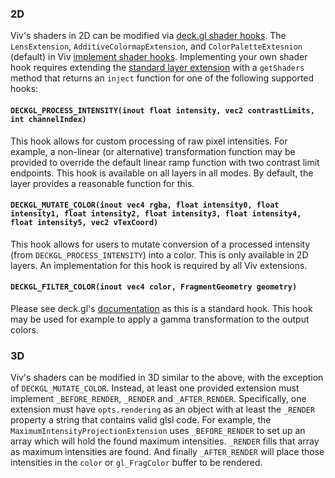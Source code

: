 ### 2D

Viv's shaders in 2D can be modified via [deck.gl shader hooks](https://deck.gl/docs/developer-guide/custom-layers/writing-shaders#standard-shader-hooks). The `LensExtension`, `AdditiveColormapExtension`, and `ColorPaletteExtesnion` (default) in Viv [implement shader hooks](https://github.com/hms-dbmi/viv/tree/main/src/extensions). Implementing your own shader hook requires extending the [standard layer extension](https://deck.gl/docs/api-reference/extensions/overview) with a `getShaders` method that returns an `inject` function for one of the following supported hooks:

#### `DECKGL_PROCESS_INTENSITY(inout float intensity, vec2 contrastLimits, int channelIndex)`

This hook allows for custom processing of raw pixel intensities. For example, a non-linear (or alternative) transformation function may be provided to override the default linear ramp function with two contrast limit endpoints. This hook is available on all layers in all modes. By default, the layer provides a reasonable function for this.

#### `DECKGL_MUTATE_COLOR(inout vec4 rgba, float intensity0, float intensity1, float intensity2, float intensity3, float intensity4, float intensity5, vec2 vTexCoord)`

This hook allows for users to mutate conversion of a processed intensity (from `DECKGL_PROCESS_INTENSITY`) into a color. This is only available in 2D layers. An implementation for this hook is required by all Viv extensions.

#### `DECKGL_FILTER_COLOR(inout vec4 color, FragmentGeometry geometry)`

Please see deck.gl's [documentation](https://deck.gl/docs/developer-guide/custom-layers/writing-shaders#fsdeckgl_filter_color) as this is a standard hook. This hook may be used for example to apply a gamma transformation to the output colors.

### 3D

Viv's shaders can be modified in 3D similar to the above, with the exception of `DECKGL_MUTATE_COLOR`. Instead, at least one provided extension must implement `_BEFORE_RENDER`, `_RENDER` and `_AFTER_RENDER`. Specifically, one extension must have `opts.rendering` as an object with at least the `_RENDER` property a string that contains valid glsl code. For example, the `MaximumIntensityProjectionExtension` uses `_BEFORE_RENDER` to set up an array which will hold the found maximum intensities. `_RENDER` fills that array as maximum intensities are found. And finally `_AFTER_RENDER` will place those intensities in the `color` or `gl_FragColor` buffer to be rendered.
